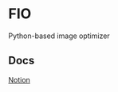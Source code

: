 # FIO

Python-based image optimizer

## Docs

[Notion](https://edqe.notion.site/FIO-Fast-Image-Optimizer-17a45c6bea1c80198e65e2d28faa6734?pvs=4)

